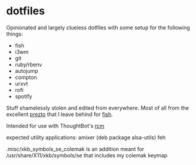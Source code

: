 # dotfiles

Opinionated and largely clueless dotfiles with some setup for the following things:

* fish
* i3wm
* git
* ruby/rbenv
* autojump
* compton
* urxvt
* rofi
* spotify

Stuff shamelessly stolen and edited from everywhere.
Most of all from the excellent [prezto](http://github.com/sorin-ionescu/zpresto) that I leave behind for [fish](http://fishshell.com/).

Intended for use with ThoughtBot's [rcm](https://github.com/thoughtbot/rcm)

expected utility applications:
amixer (deb package alsa-utils)
feh

.misc/xkb_symbols_se_colemak is an addition meant for /usr/share/X11/xkb/symbols/se that includes my colemak keymap
